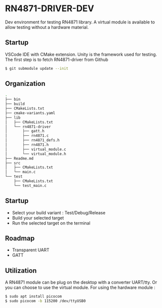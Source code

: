 # RN4871-DRIVER-DEV
Dev environment for testing RN4871 library.
A virtual module is available to allow testing without a hardware material.
## Startup
VSCode IDE with CMake extension.
Unity is the framework used for testing.
The first step is to fetch RN4871-driver from Github
```bash
$ git submodule update --init
```
## Organization
```bash
.
├── bin
├── build
├── CMakeLists.txt
├── cmake-variants.yaml
├── lib
│   ├── CMakeLists.txt
│   └── rn4871-driver
│       ├── gatt.h
│       ├── rn4871.c
│       ├── rn4871_defs.h
│       ├── rn4871.h
│       ├── virtual_module.c
│       └── virtual_module.h
├── Readme.md
├── src
│   ├── CMakeLists.txt
│   └── main.c
└── test
    ├── CMakeLists.txt
    └── test_main.c
```
## Startup
* Select your build variant : Test/Debug/Release
* Build your selected target
* Run the selected target on the terminal

## Roadmap
- Transparent UART
- GATT

## Utilization
A RN4871 module can be plug on the desktop with a converter UART/tty.
Or you can choose to use the virtual module.
For using the hardware module :
```bash
$ sudo apt install picocom
$ sudo picocom -b 115200 /dev/ttyUSB0
```